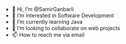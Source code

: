 - 👋 Hi, I’m @SamirGanbarli
- 👀 I’m interested in Software Development
- 🌱 I’m currently learning Java
- 💞️ I’m looking to collaborate on web projects
- 📫 How to reach me via email


